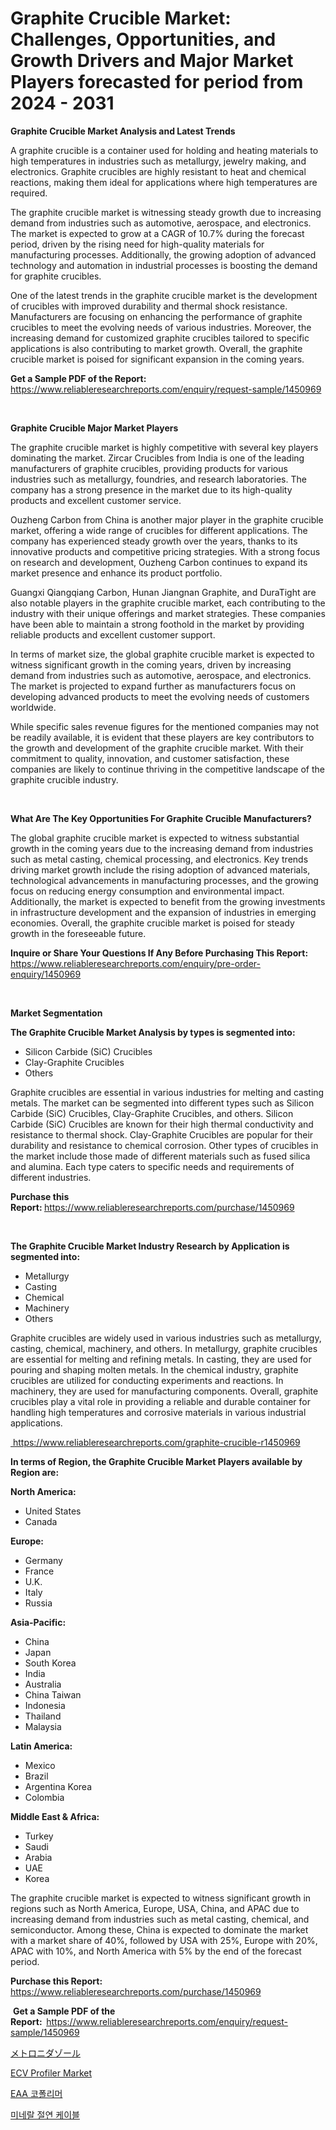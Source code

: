 <p><h1>Graphite Crucible Market: Challenges, Opportunities, and Growth Drivers and Major Market Players forecasted for period from 2024 - 2031</h1></p><p><strong>Graphite Crucible Market Analysis and Latest Trends</strong></p>
<p><p>A graphite crucible is a container used for holding and heating materials to high temperatures in industries such as metallurgy, jewelry making, and electronics. Graphite crucibles are highly resistant to heat and chemical reactions, making them ideal for applications where high temperatures are required.</p><p>The graphite crucible market is witnessing steady growth due to increasing demand from industries such as automotive, aerospace, and electronics. The market is expected to grow at a CAGR of 10.7% during the forecast period, driven by the rising need for high-quality materials for manufacturing processes. Additionally, the growing adoption of advanced technology and automation in industrial processes is boosting the demand for graphite crucibles.</p><p>One of the latest trends in the graphite crucible market is the development of crucibles with improved durability and thermal shock resistance. Manufacturers are focusing on enhancing the performance of graphite crucibles to meet the evolving needs of various industries. Moreover, the increasing demand for customized graphite crucibles tailored to specific applications is also contributing to market growth. Overall, the graphite crucible market is poised for significant expansion in the coming years.</p></p>
<p><strong>Get a Sample PDF of the Report:&nbsp;</strong> <a href="https://www.reliableresearchreports.com/enquiry/request-sample/1450969">https://www.reliableresearchreports.com/enquiry/request-sample/1450969</a></p>
<p>&nbsp;</p>
<p><strong>Graphite Crucible Major Market Players</strong></p>
<p><p>The graphite crucible market is highly competitive with several key players dominating the market. Zircar Crucibles from India is one of the leading manufacturers of graphite crucibles, providing products for various industries such as metallurgy, foundries, and research laboratories. The company has a strong presence in the market due to its high-quality products and excellent customer service.</p><p>Ouzheng Carbon from China is another major player in the graphite crucible market, offering a wide range of crucibles for different applications. The company has experienced steady growth over the years, thanks to its innovative products and competitive pricing strategies. With a strong focus on research and development, Ouzheng Carbon continues to expand its market presence and enhance its product portfolio.</p><p>Guangxi Qiangqiang Carbon, Hunan Jiangnan Graphite, and DuraTight are also notable players in the graphite crucible market, each contributing to the industry with their unique offerings and market strategies. These companies have been able to maintain a strong foothold in the market by providing reliable products and excellent customer support.</p><p>In terms of market size, the global graphite crucible market is expected to witness significant growth in the coming years, driven by increasing demand from industries such as automotive, aerospace, and electronics. The market is projected to expand further as manufacturers focus on developing advanced products to meet the evolving needs of customers worldwide.</p><p>While specific sales revenue figures for the mentioned companies may not be readily available, it is evident that these players are key contributors to the growth and development of the graphite crucible market. With their commitment to quality, innovation, and customer satisfaction, these companies are likely to continue thriving in the competitive landscape of the graphite crucible industry.</p></p>
<p>&nbsp;</p>
<p><strong>What Are The Key Opportunities For Graphite Crucible Manufacturers?</strong></p>
<p><p>The global graphite crucible market is expected to witness substantial growth in the coming years due to the increasing demand from industries such as metal casting, chemical processing, and electronics. Key trends driving market growth include the rising adoption of advanced materials, technological advancements in manufacturing processes, and the growing focus on reducing energy consumption and environmental impact. Additionally, the market is expected to benefit from the growing investments in infrastructure development and the expansion of industries in emerging economies. Overall, the graphite crucible market is poised for steady growth in the foreseeable future.</p></p>
<p><strong>Inquire or Share Your Questions If Any Before Purchasing This Report:</strong> <a href="https://www.reliableresearchreports.com/enquiry/pre-order-enquiry/1450969">https://www.reliableresearchreports.com/enquiry/pre-order-enquiry/1450969</a></p>
<p>&nbsp;</p>
<p><strong>Market Segmentation</strong></p>
<p><strong>The Graphite Crucible Market Analysis by types is segmented into:</strong></p>
<p><ul><li>Silicon Carbide (SiC) Crucibles</li><li>Clay-Graphite Crucibles</li><li>Others</li></ul></p>
<p><p>Graphite crucibles are essential in various industries for melting and casting metals. The market can be segmented into different types such as Silicon Carbide (SiC) Crucibles, Clay-Graphite Crucibles, and others. Silicon Carbide (SiC) Crucibles are known for their high thermal conductivity and resistance to thermal shock. Clay-Graphite Crucibles are popular for their durability and resistance to chemical corrosion. Other types of crucibles in the market include those made of different materials such as fused silica and alumina. Each type caters to specific needs and requirements of different industries.</p></p>
<p><strong>Purchase this Report:&nbsp;</strong><a href="https://www.reliableresearchreports.com/purchase/1450969">https://www.reliableresearchreports.com/purchase/1450969</a></p>
<p>&nbsp;</p>
<p><strong>The Graphite Crucible Market Industry Research by Application is segmented into:</strong></p>
<p><ul><li>Metallurgy</li><li>Casting</li><li>Chemical</li><li>Machinery</li><li>Others</li></ul></p>
<p><p>Graphite crucibles are widely used in various industries such as metallurgy, casting, chemical, machinery, and others. In metallurgy, graphite crucibles are essential for melting and refining metals. In casting, they are used for pouring and shaping molten metals. In the chemical industry, graphite crucibles are utilized for conducting experiments and reactions. In machinery, they are used for manufacturing components. Overall, graphite crucibles play a vital role in providing a reliable and durable container for handling high temperatures and corrosive materials in various industrial applications.</p></p>
<p><a href="https://www.reliableresearchreports.com/graphite-crucible-r1450969">&nbsp;https://www.reliableresearchreports.com/graphite-crucible-r1450969</a></p>
<p><strong>In terms of Region, the Graphite Crucible Market Players available by Region are:</strong></p>
<p>
    <p> <strong> North America: </strong>
        <ul>
            <li>United States</li>
            <li>Canada</li>
        </ul>
        </p> 
    <p> <strong> Europe: </strong>
        <ul>
            <li>Germany</li>
            <li>France</li>
            <li>U.K.</li>
            <li>Italy</li>
            <li>Russia</li>
        </ul>
        </p> 
    <p> <strong> Asia-Pacific: </strong>
        <ul>
            <li>China</li>
            <li>Japan</li>
            <li>South Korea</li>
            <li>India</li>
            <li>Australia</li>
            <li>China Taiwan</li>
            <li>Indonesia</li>
            <li>Thailand</li>
            <li>Malaysia</li>
        </ul>
        </p> 
    <p> <strong> Latin America: </strong>
        <ul>
            <li>Mexico</li>
            <li>Brazil</li>
            <li>Argentina Korea</li>
            <li>Colombia</li>
        </ul>
        </p> 
    <p> <strong> Middle East & Africa: </strong>
        <ul>
            <li>Turkey</li>
            <li>Saudi</li>
            <li>Arabia</li>
            <li>UAE</li>
            <li>Korea</li>
        </ul>
    </p>
    </p>
<p><p>The graphite crucible market is expected to witness significant growth in regions such as North America, Europe, USA, China, and APAC due to increasing demand from industries such as metal casting, chemical, and semiconductor. Among these, China is expected to dominate the market with a market share of 40%, followed by USA with 25%, Europe with 20%, APAC with 10%, and North America with 5% by the end of the forecast period.</p></p>
<p><strong>Purchase this Report: </strong><a href="https://www.reliableresearchreports.com/purchase/1450969">https://www.reliableresearchreports.com/purchase/1450969</a></p>
<p>&nbsp;<strong>Get a Sample PDF of the Report:&nbsp;&nbsp;</strong><a href="https://www.reliableresearchreports.com/enquiry/request-sample/1450969">https://www.reliableresearchreports.com/enquiry/request-sample/1450969</a></p>
<p><strong></strong></p>
<p><p><a href="https://github.com/AriMuller2009/Market-Research-Report-List-1/blob/main/665908129153.md">メトロニダゾール</a></p><p><a href="https://github.com/Airanohannonzb68e5pb53oc1/Market-Research-Report-List-2/blob/main/ecv-profiler-market.md">ECV Profiler Market</a></p><p><a href="https://github.com/JeromeRtyau89966/Market-Research-Report-List-1/blob/main/861883826843.md">EAA 코폴리머</a></p><p><a href="https://github.com/TimmyMann6767/Market-Research-Report-List-1/blob/main/769966526840.md">미네랄 절연 케이블</a></p></p>